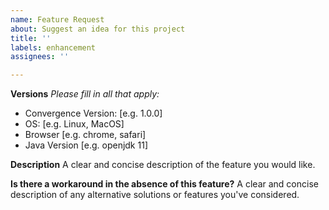 ```yaml
---
name: Feature Request
about: Suggest an idea for this project
title: ''
labels: enhancement
assignees: ''

---
```


**Versions**
*Please fill in all that apply:*
 - Convergence Version: [e.g. 1.0.0]
 - OS: [e.g. Linux, MacOS]
 - Browser [e.g. chrome, safari]
 - Java Version [e.g. openjdk 11]

**Description**
A clear and concise description of the feature you would like.

**Is there a workaround in the absence of this feature?**
A clear and concise description of any alternative solutions or features you've considered.
